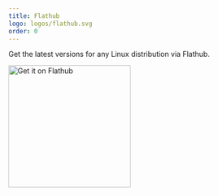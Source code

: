 ```yaml
---
title: Flathub
logo: logos/flathub.svg
order: 0
---
```

Get the latest versions for any Linux distribution via Flathub.

<a href="https://flathub.org/apps/com.github.ztefn.haguichi" target="_blank" style="border: none;">
  <img width="240" alt="Get it on Flathub" src="https://flathub.org/api/badge"/>
</a>
